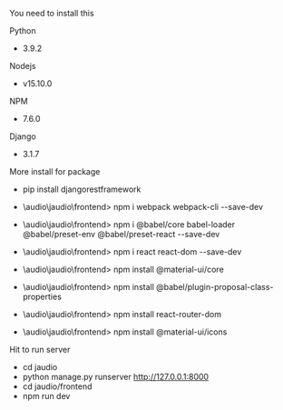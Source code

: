 You need to install this

Python 
- 3.9.2

Nodejs 
- v15.10.0

NPM 
- 7.6.0

Django 
- 3.1.7



More install for package
- pip install djangorestframework
- \audio\jaudio\frontend> npm i webpack webpack-cli --save-dev
- \audio\jaudio\frontend> npm i @babel/core babel-loader @babel/preset-env @babel/preset-react --save-dev
- \audio\jaudio\frontend> npm i react react-dom --save-dev

- \audio\jaudio\frontend> npm install @material-ui/core
- \audio\jaudio\frontend> npm install @babel/plugin-proposal-class-properties
- \audio\jaudio\frontend> npm install react-router-dom
- \audio\jaudio\frontend> npm install @material-ui/icons


Hit to run server
- cd jaudio
- python manage.py runserver
http://127.0.0.1:8000
- cd jaudio/frontend
- npm run dev 

